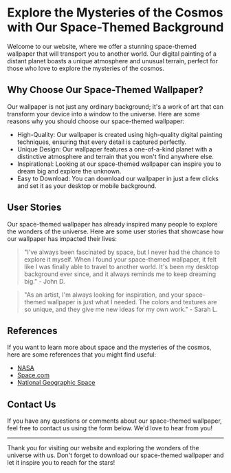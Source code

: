 <!--font:IBM Plex Sans-->

# Explore the Mysteries of the Cosmos with Our Space-Themed Background

Welcome to our website, where we offer a stunning space-themed wallpaper that will transport you to another world. Our digital painting of a distant planet boasts a unique atmosphere and unusual terrain, perfect for those who love to explore the mysteries of the cosmos.

## Why Choose Our Space-Themed Wallpaper?

Our wallpaper is not just any ordinary background; it's a work of art that can transform your device into a window to the universe. Here are some reasons why you should choose our space-themed wallpaper:

- High-Quality: Our wallpaper is created using high-quality digital painting techniques, ensuring that every detail is captured perfectly.
- Unique Design: Our wallpaper features a one-of-a-kind planet with a distinctive atmosphere and terrain that you won't find anywhere else.
- Inspirational: Looking at our space-themed wallpaper can inspire you to dream big and explore the unknown.
- Easy to Download: You can download our wallpaper in just a few clicks and set it as your desktop or mobile background.

## User Stories

Our space-themed wallpaper has already inspired many people to explore the wonders of the universe. Here are some user stories that showcase how our wallpaper has impacted their lives:

> "I've always been fascinated by space, but I never had the chance to explore it myself. When I found your space-themed wallpaper, it felt like I was finally able to travel to another world. It's been my desktop background ever since, and it always reminds me to keep dreaming big." - John D.

> "As an artist, I'm always looking for inspiration, and your space-themed wallpaper is just what I needed. The colors and textures are so unique, and they give me new ideas for my own work." - Sarah L.

## References

If you want to learn more about space and the mysteries of the cosmos, here are some references that you might find useful:

- [NASA](#)
- [Space.com](#)
- [National Geographic Space](#)

## Contact Us

If you have any questions or comments about our space-themed wallpaper, feel free to contact us using the form below. We'd love to hear from you!

---

Thank you for visiting our website and exploring the wonders of the universe with us. Don't forget to download our space-themed wallpaper and let it inspire you to reach for the stars!

<!--

Write me content for website with wallpaper which alt text is:

"A digital painting of a distant planet, with a unique atmosphere and unusual terrain."

The name/title of the page should not be 1:1 copy of the alt text but rather a real content of the website which is using this wallpaper.

- Use markdown format 
- Start with heading
- Heading should be short and concise
- The content should look like a real website 
- The website should not be about the wallpaper, wallpaper is just a related background
- Heading should be contain work "wallpaper" or "background"
- Include real sections like references, contact, user stories, etc. use things relevant to the page purpose.
- Feel free to use structure like headings, bullets, numbering, blockquotes, paragraphs, horizontal lines, etc.
- You can use formatting like bold or _italic_
- You can include UTF-8 emojis
- Links should be only #hash anchors (and you can refer to the document itself)
- Do not include images


---


# Explore the Mysteries of the Cosmos with Our Space-Themed Background

Welcome to our website, where we offer a stunning space-themed wallpaper that will transport you to another world. Our digital painting of a distant planet boasts a unique atmosphere and unusual terrain, perfect for those who love to explore the mysteries of the cosmos.

## Why Choose Our Space-Themed Wallpaper?

Our wallpaper is not just any ordinary background; it's a work of art that can transform your device into a window to the universe. Here are some reasons why you should choose our space-themed wallpaper:

- High-Quality: Our wallpaper is created using high-quality digital painting techniques, ensuring that every detail is captured perfectly.
- Unique Design: Our wallpaper features a one-of-a-kind planet with a distinctive atmosphere and terrain that you won't find anywhere else.
- Inspirational: Looking at our space-themed wallpaper can inspire you to dream big and explore the unknown.
- Easy to Download: You can download our wallpaper in just a few clicks and set it as your desktop or mobile background.

## User Stories

Our space-themed wallpaper has already inspired many people to explore the wonders of the universe. Here are some user stories that showcase how our wallpaper has impacted their lives:

> "I've always been fascinated by space, but I never had the chance to explore it myself. When I found your space-themed wallpaper, it felt like I was finally able to travel to another world. It's been my desktop background ever since, and it always reminds me to keep dreaming big." - John D.

> "As an artist, I'm always looking for inspiration, and your space-themed wallpaper is just what I needed. The colors and textures are so unique, and they give me new ideas for my own work." - Sarah L.

## References

If you want to learn more about space and the mysteries of the cosmos, here are some references that you might find useful:

- [NASA](#)
- [Space.com](#)
- [National Geographic Space](#)

## Contact Us

If you have any questions or comments about our space-themed wallpaper, feel free to contact us using the form below. We'd love to hear from you!

---

Thank you for visiting our website and exploring the wonders of the universe with us. Don't forget to download our space-themed wallpaper and let it inspire you to reach for the stars!

-->
